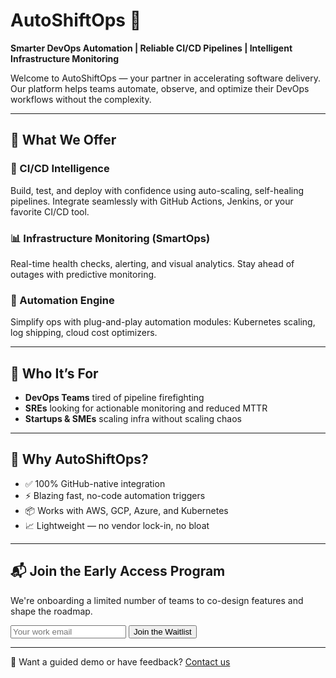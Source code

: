 
# AutoShiftOps 🚀
**Smarter DevOps Automation | Reliable CI/CD Pipelines | Intelligent Infrastructure Monitoring**

Welcome to AutoShiftOps — your partner in accelerating software delivery.  
Our platform helps teams automate, observe, and optimize their DevOps workflows without the complexity.

---

## 🔧 What We Offer

### 🚀 CI/CD Intelligence
Build, test, and deploy with confidence using auto-scaling, self-healing pipelines. Integrate seamlessly with GitHub Actions, Jenkins, or your favorite CI/CD tool.

### 📊 Infrastructure Monitoring (SmartOps)
Real-time health checks, alerting, and visual analytics. Stay ahead of outages with predictive monitoring.

### 🤖 Automation Engine
Simplify ops with plug-and-play automation modules: Kubernetes scaling, log shipping, cloud cost optimizers.

---

## 👥 Who It’s For

- **DevOps Teams** tired of pipeline firefighting
- **SREs** looking for actionable monitoring and reduced MTTR
- **Startups & SMEs** scaling infra without scaling chaos

---

## 🔐 Why AutoShiftOps?

- ✅ 100% GitHub-native integration
- ⚡ Blazing fast, no-code automation triggers
- 📦 Works with AWS, GCP, Azure, and Kubernetes
- 📈 Lightweight — no vendor lock-in, no bloat

---

## 📬 Join the Early Access Program

We're onboarding a limited number of teams to co-design features and shape the roadmap.

<form action="https://formspree.io/f/yourformid" method="POST">
  <input type="email" name="email" placeholder="Your work email" required>
  <button type="submit">Join the Waitlist</button>
</form>

---

🧠 Want a guided demo or have feedback? [Contact us](contact.md)
